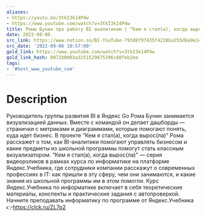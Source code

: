 ```yaml
---
aliases:
- https://youtu.be/3tkI3k14P4w
- https://www.youtube.com/watch?v=3tkI3k14P4w
title: Рома Бунин про работу BI аналитиком | “Кем я стал(а), когда вырос(ла)”
date: 2022-09-06
src_link: https://www.notion.so/BI-YouTube-793d8f97435f4238ba255d6a9e140b8a
src_date: '2022-09-06 10:57:00'
gold_link: https://www.youtube.com/watch?v=3tkI3k14P4w
gold_link_hash: 0072b8003a3251529675396c88feb2ee
tags:
- '#host_www_youtube_com'
---
```


# Description 
Руководитель группы развития BI в Яндекс Go Рома Бунин занимается визуализацией данных. Вместе с командой он делает дашборды — странички с метриками и диаграммами, которые помогают понять, куда идет бизнес.
В проекте “Кем я стал(а), когда вырос(ла)” Рома расскажет о том, как BI-аналитики помогают управлять бизнесом и какие предметы из школьной программы помогут стать классным визуализатором.
“Кем я стал(а), когда вырос(ла)” — серия видеороликов в рамках курса по информатике на платформе Яндекс.Учебника, где сотрудники компании расскажут о современных профессиях в IT: как пришли в эту сферу, чем они занимаются, и какие знания из школьной программы им в этом помогли.
Курс Яндекс.Учебника по информатике включает в себя теоретические материалы, конспекты и практические задания с автопроверкой.
Начните преподавать информатику по программе от Яндекс.Учебника👉https://clck.ru/ZL7p2